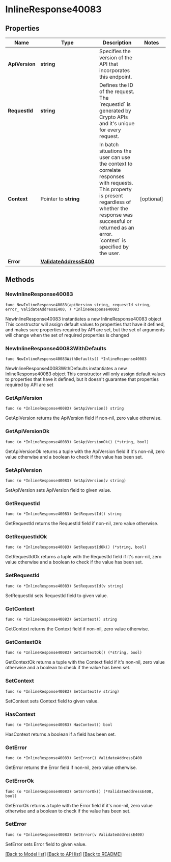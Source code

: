 # InlineResponse40083

## Properties

Name | Type | Description | Notes
------------ | ------------- | ------------- | -------------
**ApiVersion** | **string** | Specifies the version of the API that incorporates this endpoint. | 
**RequestId** | **string** | Defines the ID of the request. The &#x60;requestId&#x60; is generated by Crypto APIs and it&#39;s unique for every request. | 
**Context** | Pointer to **string** | In batch situations the user can use the context to correlate responses with requests. This property is present regardless of whether the response was successful or returned as an error. &#x60;context&#x60; is specified by the user. | [optional] 
**Error** | [**ValidateAddressE400**](ValidateAddressE400.md) |  | 

## Methods

### NewInlineResponse40083

`func NewInlineResponse40083(apiVersion string, requestId string, error_ ValidateAddressE400, ) *InlineResponse40083`

NewInlineResponse40083 instantiates a new InlineResponse40083 object
This constructor will assign default values to properties that have it defined,
and makes sure properties required by API are set, but the set of arguments
will change when the set of required properties is changed

### NewInlineResponse40083WithDefaults

`func NewInlineResponse40083WithDefaults() *InlineResponse40083`

NewInlineResponse40083WithDefaults instantiates a new InlineResponse40083 object
This constructor will only assign default values to properties that have it defined,
but it doesn't guarantee that properties required by API are set

### GetApiVersion

`func (o *InlineResponse40083) GetApiVersion() string`

GetApiVersion returns the ApiVersion field if non-nil, zero value otherwise.

### GetApiVersionOk

`func (o *InlineResponse40083) GetApiVersionOk() (*string, bool)`

GetApiVersionOk returns a tuple with the ApiVersion field if it's non-nil, zero value otherwise
and a boolean to check if the value has been set.

### SetApiVersion

`func (o *InlineResponse40083) SetApiVersion(v string)`

SetApiVersion sets ApiVersion field to given value.


### GetRequestId

`func (o *InlineResponse40083) GetRequestId() string`

GetRequestId returns the RequestId field if non-nil, zero value otherwise.

### GetRequestIdOk

`func (o *InlineResponse40083) GetRequestIdOk() (*string, bool)`

GetRequestIdOk returns a tuple with the RequestId field if it's non-nil, zero value otherwise
and a boolean to check if the value has been set.

### SetRequestId

`func (o *InlineResponse40083) SetRequestId(v string)`

SetRequestId sets RequestId field to given value.


### GetContext

`func (o *InlineResponse40083) GetContext() string`

GetContext returns the Context field if non-nil, zero value otherwise.

### GetContextOk

`func (o *InlineResponse40083) GetContextOk() (*string, bool)`

GetContextOk returns a tuple with the Context field if it's non-nil, zero value otherwise
and a boolean to check if the value has been set.

### SetContext

`func (o *InlineResponse40083) SetContext(v string)`

SetContext sets Context field to given value.

### HasContext

`func (o *InlineResponse40083) HasContext() bool`

HasContext returns a boolean if a field has been set.

### GetError

`func (o *InlineResponse40083) GetError() ValidateAddressE400`

GetError returns the Error field if non-nil, zero value otherwise.

### GetErrorOk

`func (o *InlineResponse40083) GetErrorOk() (*ValidateAddressE400, bool)`

GetErrorOk returns a tuple with the Error field if it's non-nil, zero value otherwise
and a boolean to check if the value has been set.

### SetError

`func (o *InlineResponse40083) SetError(v ValidateAddressE400)`

SetError sets Error field to given value.



[[Back to Model list]](../README.md#documentation-for-models) [[Back to API list]](../README.md#documentation-for-api-endpoints) [[Back to README]](../README.md)


